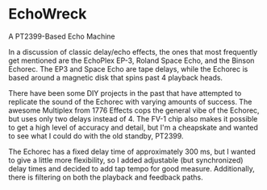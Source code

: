 # EchoWreck
A PT2399-Based Echo Machine

In a discussion of classic delay/echo effects, the ones that most frequently get mentioned are the EchoPlex EP-3, Roland Space Echo, and the Binson Echorec. The EP3 and Space Echo are tape delays, while the Echorec is based around a magnetic disk that spins past 4 playback heads.



There have been some DIY projects in the past that have attempted to replicate the sound of the Echorec with varying amounts of success. The awesome Multiplex from 1776 Effects cops the general vibe of the Echorec, but uses only two delays instead of 4. The FV-1 chip also makes it possible to get a high level of accuracy and detail, but I'm a cheapskate and wanted to see what I could do with the old standby, PT2399.



The Echorec has a fixed delay time of approximately 300 ms, but I wanted to give a little more flexibility, so I added adjustable (but synchronized) delay times and decided to add tap tempo for good measure. Additionally, there is filtering on both the playback and feedback paths.
